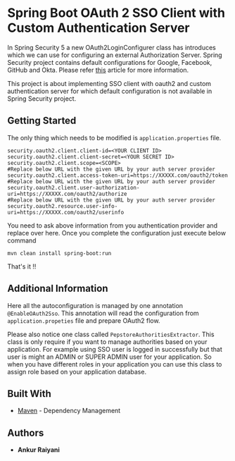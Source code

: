 # Spring Boot OAuth 2 SSO Client with Custom Authentication Server

In Spring Security 5 a new OAuth2LoginConfigurer class has introduces which we can use for configuring an external Authorization Server.
Spring Security project contains default configurations for Google, Facebook, GitHub and Okta.
Please refer [this](https://www.baeldung.com/spring-security-5-oauth2-login) article for more information.

This project is about implementing SSO client with oauth2 and custom authentication server for which default configuration is not available in Spring Security project.

## Getting Started
The only thing which needs to be modified is `application.properties` file.
`````
security.oauth2.client.client-id=<YOUR CLIENT ID>
security.oauth2.client.client-secret=<YOUR SECRET ID>
security.oauth2.client.scope=<SCOPE>
#Replace below URL with the given URL by your auth server provider
security.oauth2.client.access-token-uri=https://XXXXX.com/oauth2/token
#Replace below URL with the given URL by your auth server provider
security.oauth2.client.user-authorization-uri=https://XXXXX.com/oauth2/authorize
#Replace below URL with the given URL by your auth server provider
security.oauth2.resource.user-info-uri=https://XXXXX.com/oauth2/userinfo
`````

You need to ask above information from you authentication provider and replace over here.
Once you complete the configuration just execute below command
`````
mvn clean install spring-boot:run
`````

That's it !! 

## Additional Information
Here all the autoconfiguration is managed by one annotation `@EnableOAuth2Sso`. This annotation will read the configuration from `application.propeties` file and prepare OAuth2 flow.

Please also notice one class called `PepstoreAuthoritiesExtractor`. This class is only require if you want to manage authorities based on your application.
For example using SSO user is logged in successfully but that user is might an ADMIN or SUPER ADMIN user for your application. So when you have different roles in your application you can use this class to assign role based on your application database.


## Built With

* [Maven](https://maven.apache.org/) - Dependency Management

## Authors

* **Ankur Raiyani**